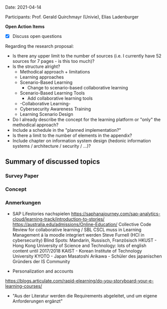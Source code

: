 Date: 2021-04-14

Participants: Prof. Gerald Quirchmayr (Univie), Elias Ladenburger

**Open Action Items**

- [X] Discuss open questions

Regarding the research proposal:
* Is there any upper limit to the number of sources (i.e. I currently have 52 sources for 7 pages - is this too much)?
* Is the structure alright?
  * Methodical approach + limitations
  * Learning approaches
  * Scenario-Based Learning
       * Change to scenario-based collaborative learning
  * Scenario-Based Learning Tools
     * Add collaborative learning tools
  * -Collaborative Learning-
  * Cybersecurity Awareness Training
  * Learning Scenario Design
* Do I already describe the concept for the learning platform or "only" the methodical approach?
* Include a schedule in the "planned implementation?"
* Is there a limit to the number of elements in the appendix?
* Include chapter on information system design (hedonic information systems / architecture / security / ...)?


## Summary of discussed topics
 
### Survey Paper


### Concept

### Anmerkungen
* SAP Lifestories nachspielen
  https://saphanajourney.com/sap-analytics-cloud/learning-track/introduction-to-stories/ 
https://australia.edu/admissions/Online-Education/
  Collective Code Review for collaborative learning / SBL
  CSCL muss in Learning Management á la moodle integriert werden
  Steve Furnell (HCI in cybersecurity)
  Blind Spots: Mandarin, Russisch, Französisch
HKUST - Hong Kong University of Science and Technology: lots of english content until 2017/2018
KAIST - Korean Institute of Technology 
  University KYOTO - Japan
  Masatoshi Arikawa - Schüler des japanischen Gründers der IS Community
  



* Personalization and accounts

https://blogs.articulate.com/rapid-elearning/do-you-storyboard-your-e-learning-courses/
* "Aus der Literatur werden die Requirements abgeleitet, und um eigene Anforderungen ergänzt"